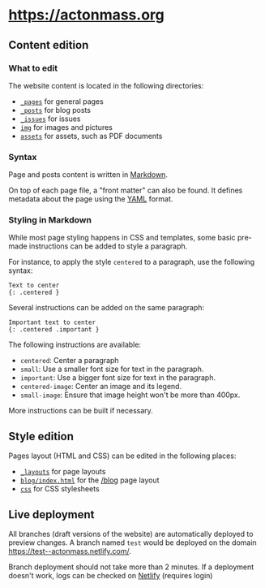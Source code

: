 # https://actonmass.org

## Content edition

### What to edit

The website content is located in the following directories:
- [`_pages`](/_pages) for general pages
- [`_posts`](/_posts) for blog posts
- [`_issues`](/_issues) for issues
- [`img`](/img) for images and pictures
- [`assets`](/assets) for assets, such as PDF documents

### Syntax

Page and posts content is written in [Markdown](https://www.markdownguide.org/basic-syntax/).

On top of each page file, a "front matter" can also be found. It defines metadata about the page using the [YAML](https://lzone.de/cheat-sheet/YAML) format. 

### Styling in Markdown

While most page styling happens in CSS and templates, some basic pre-made instructions can be added to style a paragraph. 

For instance, to apply the style `centered` to a paragraph, use the following syntax:

```
Text to center
{: .centered }
```

Several instructions can be added on the same paragraph:

```
Important text to center
{: .centered .important }
```

The following instructions are available:

- `centered`: Center a paragraph
- `small`: Use a smaller font size for text in the paragraph.
- `important`: Use a bigger font size for text in the paragraph.
- `centered-image`: Center an image and its legend.
- `small-image`: Ensure that image height won't be more than 400px.

More instructions can be built if necessary.

## Style edition

Pages layout (HTML and CSS) can be edited in the following places:
- [`_layouts`](/_layouts) for page layouts
- [`blog/index.html`](/blog/index.html) for the [/blog](https://actonmass.org/blog/) page layout
- [`css`](/css) for CSS stylesheets


## Live deployment

All branches (draft versions of the website) are automatically deployed to preview changes. A branch named `test` would be deployed on the domain https://test--actonmass.netlify.com/.

Branch deployment should not take more than 2 minutes. 
If a deployment doesn't work, logs can be checked on [Netlify](https://app.netlify.com/sites/actonmass/deploys) (requires login)
